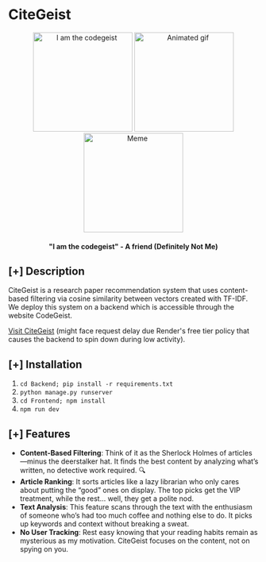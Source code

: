 # CiteGeist

<div align="center">
  <img src="https://encrypted-tbn0.gstatic.com/images?q=tbn:ANd9GcQI3GJO08cT7TPyESpj95qMI4aucyjGbt2z8A&s" alt="I am the codegeist" width="200" height="200" />
  <img src="https://miro.medium.com/v2/da:true/resize:fit:499/0*5c0EFFAYszh03b4J.gif" alt="Animated gif" width="200" height="200" />
  <img src="https://i.kym-cdn.com/entries/icons/facebook/000/034/196/cover2.jpg" alt="Meme" width="200" height="200" />
</div>

<h4 align="center">"I am the codegeist" - A friend (Definitely Not Me)</h4>

## [+] Description
CiteGeist is a research paper recommendation system that uses content-based filtering via cosine similarity between vectors created with TF-IDF. We deploy this system on a backend which is accessible through the website CodeGeist.

[Visit CiteGeist](https://citegeist.onrender.com/) (might face request delay due Render's free tier policy that causes the backend to spin down during low activity).

## [+] Installation
1. `cd Backend; pip install -r requirements.txt`
2. `python manage.py runserver`
3. `cd Frontend; npm install`
4. `npm run dev`

## [+] Features
- **Content-Based Filtering**: Think of it as the Sherlock Holmes of articles—minus the deerstalker hat. It finds the best content by analyzing what’s written, no detective work required. 🔍
- **Article Ranking**: It sorts articles like a lazy librarian who only cares about putting the “good” ones on display. The top picks get the VIP treatment, while the rest… well, they get a polite nod.
- **Text Analysis**: This feature scans through the text with the enthusiasm of someone who’s had too much coffee and nothing else to do. It picks up keywords and context without breaking a sweat.
- **No User Tracking**: Rest easy knowing that your reading habits remain as mysterious as my motivation. CiteGeist focuses on the content, not on spying on you.
